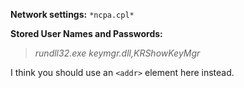 **Network settings:** `*ncpa.cpl*`

**Stored User Names and Passwords:**
> *rundll32.exe keymgr.dll,KRShowKeyMgr*

I think you should use an
`<addr>` element here instead.
